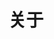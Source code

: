 ---
title: 关于
aliases:
  - about-us
  - about-hugo
  - contact
menu:
  main:
    weight: -90
    params:
      icon: user
---